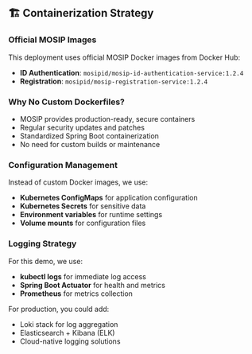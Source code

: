## 🏗️ Containerization Strategy

### Official MOSIP Images
This deployment uses official MOSIP Docker images from Docker Hub:

- **ID Authentication**: `mosipid/mosip-id-authentication-service:1.2.4`
- **Registration**: `mosipid/mosip-registration-service:1.2.4`

### Why No Custom Dockerfiles?
- MOSIP provides production-ready, secure containers
- Regular security updates and patches
- Standardized Spring Boot containerization
- No need for custom builds or maintenance

### Configuration Management
Instead of custom Docker images, we use:
- **Kubernetes ConfigMaps** for application configuration
- **Kubernetes Secrets** for sensitive data
- **Environment variables** for runtime settings
- **Volume mounts** for configuration files

### Logging Strategy
For this demo, we use:
- **kubectl logs** for immediate log access
- **Spring Boot Actuator** for health and metrics
- **Prometheus** for metrics collection

For production, you could add:
- Loki stack for log aggregation
- Elasticsearch + Kibana (ELK)
- Cloud-native logging solutions